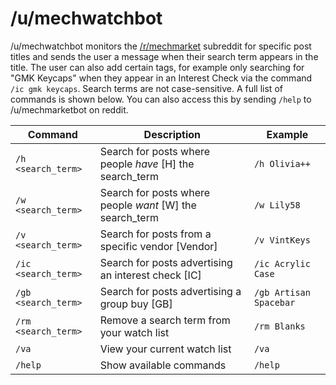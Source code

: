 # /u/mechwatchbot
/u/mechwatchbot monitors the [/r/mechmarket](https://www.reddit.com/r/mechmarket/) subreddit for specific post titles and sends the user a message when their search term appears in the title. The user can also add certain tags, for example only searching for "GMK Keycaps" when they appear in an Interest Check via the command `/ic gmk keycaps`. Search terms are not case-sensitive. A full list of commands is shown below. You can also access this by sending `/help` to /u/mechmarketbot on reddit.

| Command | Description | Example |
| ------- | ----------- | ------- |
| `/h <search_term>` | Search for posts where people _have_ \[H] the search_term | `/h Olivia++` |
| `/w <search_term>` | Search for posts where people _want_ \[W] the search_term | `/w Lily58` |
| `/v <search_term>` | Search for posts from a specific vendor \[Vendor] | `/v VintKeys` |
| `/ic <search_term>` | Search for posts advertising an interest check \[IC] | `/ic Acrylic Case` |
| `/gb <search_term>` | Search for posts advertising a group buy \[GB] | `/gb Artisan Spacebar` |
| `/rm <search_term>` | Remove a search term from your watch list | `/rm Blanks` |
| `/va` | View your current watch list | `/va` |
| `/help` | Show available commands | `/help` |
